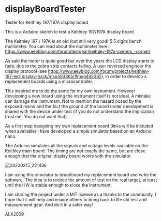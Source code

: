 # displayBoardTester
Tester for Keithley 197/197A display board

This is a Arduino sketch to test a Keithley 197/197A display board.

The Keithley 197 / 197A is an old (but still very good) 5.5 digits bench multimeter. You can read about the multimeter here: https://www.eevblog.com/forum/testgear/keithley-197a-owners_-corner/

As said the meter is quite good but over the years the LCD display starts to fade, due to the zebra strip contacts failing. A user reversed engineer the display protocol (see  https://www.eevblog.com/forum/projects/keithley-197-led-display-hack/msg493365/#msg493365), in order to develop a replacement boards using a microcontroller.

This inspired me to do the same for my own instrument. However developing a new board using the instrument itself is not ideal. A mistake can damage the instrument. Not to mention the hazard posed by the exposed mains and the fact the ground of the board under development is shared with the device under test (if you do not understand the implication trust me. You do not want that).

As a first step designing my own replacement board (links will be included when available) I have developed a simple simulator based on an Arduino nano.

The Arduino simulates all the signals and voltage levels available on the Keithley main board. The timing are not exacly the same, but are close enough that the original display board works with the simulator.

![20220215_221436](https://user-images.githubusercontent.com/100997527/173181555-853b9f6d-0e15-4a9f-8c42-10a190db829e.jpg)

I am using this simulator to breadboard my replacement board and write the software. The idea is to reduce the amount of test on the real target, at least until the HW is stable enough to close the instrument.

I am sharing the project under a MIT license as a thanks to the community. I hope that it will help and inspire others to bring back to life old test and measurement gear. And do it in a safer way! 

ALX2009


